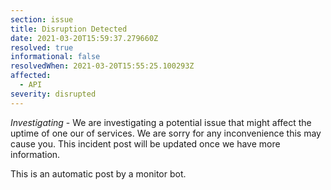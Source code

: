 ```yaml
---
section: issue
title: Disruption Detected
date: 2021-03-20T15:59:37.279660Z
resolved: true
informational: false
resolvedWhen: 2021-03-20T15:55:25.100293Z
affected:
  - API
severity: disrupted
---
```

*Investigating* - We are investigating a potential issue that might affect the uptime of one our of services. We are sorry for any inconvenience this may cause you. This incident post will be updated once we have more information.

This is an automatic post by a monitor bot.
        